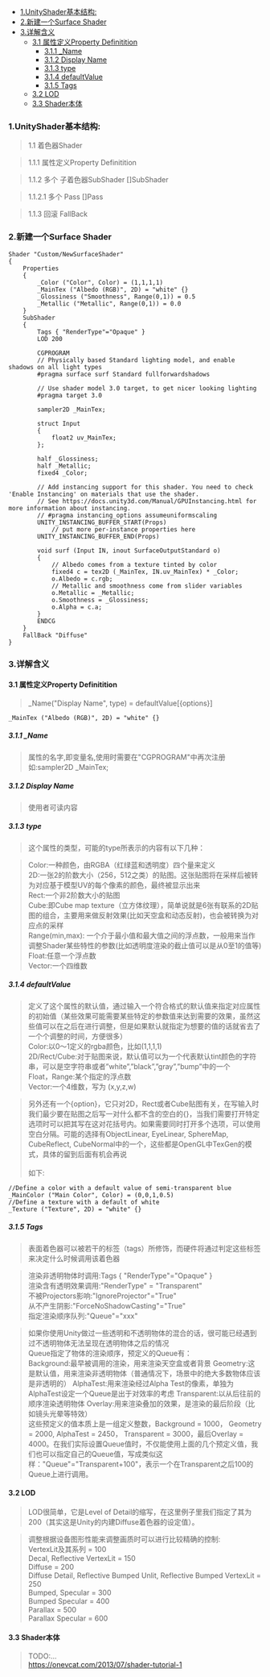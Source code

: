 - [1.UnityShader基本结构:<br/>](#1unityshader基本结构)
- [2.新建一个Surface Shader<br/>](#2新建一个surface-shader)
- [3.详解含义<br/>](#3详解含义)
  - [3.1 属性定义Property Definitition<br/>](#31-属性定义property-definitition)
    - [3.1.1 _Name<br/>](#311-_name)
    - [3.1.2 Display Name<br/>](#312-display-name)
    - [3.1.3 type<br/>](#313-type)
    - [3.1.4 defaultValue<br/>](#314-defaultvalue)
    - [3.1.5 Tags<br/>](#315-tags)
  - [3.2 LOD<br/>](#32-lod)
  - [3.3 Shader本体<br/>](#33-shader本体)

### 1.UnityShader基本结构:<br/>
> 1.1 着色器Shader<br/>

> 1.1.1 属性定义Property Definitition<br/>

> 1.1.2 多个 子着色器SubShader []SubShader<br/>

> 1.1.2.1 多个 Pass []Pass<br/>

> 1.1.3 回滚 FallBack<br/>

### 2.新建一个Surface Shader<br/>
``` UnityShader
Shader "Custom/NewSurfaceShader"
{
    Properties
    {
        _Color ("Color", Color) = (1,1,1,1)
        _MainTex ("Albedo (RGB)", 2D) = "white" {}
        _Glossiness ("Smoothness", Range(0,1)) = 0.5
        _Metallic ("Metallic", Range(0,1)) = 0.0
    }
    SubShader
    {
        Tags { "RenderType"="Opaque" }
        LOD 200

        CGPROGRAM
        // Physically based Standard lighting model, and enable shadows on all light types
        #pragma surface surf Standard fullforwardshadows

        // Use shader model 3.0 target, to get nicer looking lighting
        #pragma target 3.0

        sampler2D _MainTex;

        struct Input
        {
            float2 uv_MainTex;
        };

        half _Glossiness;
        half _Metallic;
        fixed4 _Color;

        // Add instancing support for this shader. You need to check 'Enable Instancing' on materials that use the shader.
        // See https://docs.unity3d.com/Manual/GPUInstancing.html for more information about instancing.
        // #pragma instancing_options assumeuniformscaling
        UNITY_INSTANCING_BUFFER_START(Props)
            // put more per-instance properties here
        UNITY_INSTANCING_BUFFER_END(Props)

        void surf (Input IN, inout SurfaceOutputStandard o)
        {
            // Albedo comes from a texture tinted by color
            fixed4 c = tex2D (_MainTex, IN.uv_MainTex) * _Color;
            o.Albedo = c.rgb;
            // Metallic and smoothness come from slider variables
            o.Metallic = _Metallic;
            o.Smoothness = _Glossiness;
            o.Alpha = c.a;
        }
        ENDCG
    }
    FallBack "Diffuse"
}
```

### 3.详解含义<br/>
#### 3.1 属性定义Property Definitition<br/>
> _Name("Display Name", type) = defaultValue[{options}]<br/>
```
_MainTex ("Albedo (RGB)", 2D) = "white" {}
```

##### 3.1.1 _Name<br/>
> 属性的名字,即变量名,使用时需要在"CGPROGRAM"中再次注册<br/>
> 如:sampler2D _MainTex;<br/>

##### 3.1.2 Display Name<br/>
> 使用者可读内容<br/>

##### 3.1.3 type<br/> 
> 这个属性的类型，可能的type所表示的内容有以下几种：<br/> 

> Color:一种颜色，由RGBA（红绿蓝和透明度）四个量来定义<br/> 
> 2D:一张2的阶数大小（256，512之类）的贴图。这张贴图将在采样后被转为对应基于模型UV的每个像素的颜色，最终被显示出来<br/> 
> Rect:一个非2阶数大小的贴图<br/> 
> Cube:即Cube map texture（立方体纹理），简单说就是6张有联系的2D贴图的组合，主要用来做反射效果(比如天空盒和动态反射)，也会被转换为对应点的采样<br/> 
> Range(min,max): 一个介于最小值和最大值之间的浮点数，一般用来当作调整Shader某些特性的参数(比如透明度渲染的截止值可以是从0至1的值等)<br/> 
> Float:任意一个浮点数<br/> 
> Vector:一个四维数<br/> 

##### 3.1.4 defaultValue<br/> 
> 定义了这个属性的默认值，通过输入一个符合格式的默认值来指定对应属性的初始值（某些效果可能需要某些特定的参数值来达到需要的效果，虽然这些值可以在之后在进行调整，但是如果默认就指定为想要的值的话就省去了一个个调整的时间，方便很多）<br/> 
> Color:以0～1定义的rgba颜色，比如(1,1,1,1)<br/> 
> 2D/Rect/Cube:对于贴图来说，默认值可以为一个代表默认tint颜色的字符串，可以是空字符串或者”white”,”black”,”gray”,”bump”中的一个<br/> 
> Float，Range:某个指定的浮点数<br/> 
> Vector:一个4维数，写为 (x,y,z,w)<br/> 

> 另外还有一个{option}，它只对2D，Rect或者Cube贴图有关，在写输入时我们最少要在贴图之后写一对什么都不含的空白的{}，当我们需要打开特定选项时可以把其写在这对花括号内。如果需要同时打开多个选项，可以使用空白分隔。可能的选择有ObjectLinear, EyeLinear, SphereMap, CubeReflect, CubeNormal中的一个，这些都是OpenGL中TexGen的模式，具体的留到后面有机会再说<br/> 
> <br/>
> 如下:<br/>
```Unity
//Define a color with a default value of semi-transparent blue
_MainColor ("Main Color", Color) = (0,0,1,0.5)
//Define a texture with a default of white
_Texture ("Texture", 2D) = "white" {}
```

##### 3.1.5 Tags<br/> 
> 表面着色器可以被若干的标签（tags）所修饰，而硬件将通过判定这些标签来决定什么时候调用该着色器<br/> 

> 渲染非透明物体时调用:Tags { "RenderType"="Opaque" }<br/> 
> 渲染含有透明效果调用:"RenderType" = "Transparent"<br/> 
> 不被Projectors影响:"IgnoreProjector"="True"<br/> 
> 从不产生阴影:"ForceNoShadowCasting"="True"<br/> 
> 指定渲染顺序队列:"Queue"="xxx"<br/> 

> 如果你使用Unity做过一些透明和不透明物体的混合的话，很可能已经遇到过不透明物体无法呈现在透明物体之后的情况<br/> 
> Queue指定了物体的渲染顺序，预定义的Queue有：<br/> 
>	Background:最早被调用的渲染，用来渲染天空盒或者背景
>	Geometry:这是默认值，用来渲染非透明物体（普通情况下，场景中的绝大多数物体应该是非透明的）
>	AlphaTest:用来渲染经过Alpha Test的像素，单独为AlphaTest设定一个Queue是出于对效率的考虑
>	Transparent:以从后往前的顺序渲染透明物体
>	Overlay:用来渲染叠加的效果，是渲染的最后阶段（比如镜头光晕等特效）
> <br/>
> 这些预定义的值本质上是一组定义整数，Background = 1000， Geometry = 2000, AlphaTest = 2450， Transparent = 3000，最后Overlay = 4000。在我们实际设置Queue值时，不仅能使用上面的几个预定义值，我们也可以指定自己的Queue值，写成类似这样："Queue"="Transparent+100"，表示一个在Transparent之后100的Queue上进行调用。<br/>

#### 3.2 LOD<br/>
> LOD很简单，它是Level of Detail的缩写，在这里例子里我们指定了其为200（其实这是Unity的内建Diffuse着色器的设定值）。<br/>

> 调整根据设备图形性能来调整画质时可以进行比较精确的控制:<br/>
>    VertexLit及其系列 = 100<br/>
>    Decal, Reflective VertexLit = 150<br/>
>    Diffuse = 200<br/>
>    Diffuse Detail, Reflective Bumped Unlit, Reflective Bumped VertexLit = 250<br/>
>    Bumped, Specular = 300<br/>
>    Bumped Specular = 400<br/>
>    Parallax = 500<br/>
>    Parallax Specular = 600<br/>

#### 3.3 Shader本体<br/>
> TODO:...<br/>
> https://onevcat.com/2013/07/shader-tutorial-1<br/>

